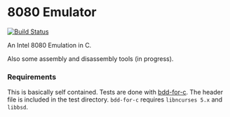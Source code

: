 # 8080 Emulator

[![Build Status](https://travis-ci.org/stfnwong/s8080.svg?branch=master)](https://travis-ci.org/stfnwong/s8080)

An Intel 8080 Emulation in C.

Also some assembly and disassembly tools (in progress).

### Requirements 
This is basically self contained. Tests are done with [bdd-for-c](https://github.com/grassator/bdd-for-c). The header file is included in the test directory. `bdd-for-c` requires `libncurses 5.x` and `libbsd`.
